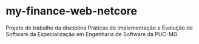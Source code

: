 # my-finance-web-netcore
Projeto de trabalho da disciplina Práticas de Implementação e Evolução de Software da Especialização em Engenharia de Software da PUC-MG
